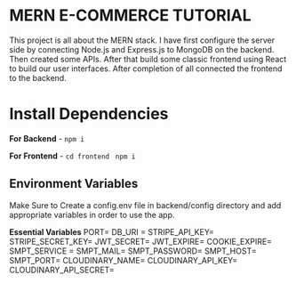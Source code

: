 # MERN E-COMMERCE TUTORIAL

This project is all about the MERN stack.
I have first configure the server side by connecting Node.js and Express.js to MongoDB on the backend. Then created some APIs. After that build some classic frontend using React to build our user interfaces. After completion of all connected the frontend to the backend.

# Install Dependencies

**For Backend** - `npm i`

**For Frontend** - `cd frontend` ` npm i`

## Environment Variables

Make Sure to Create a config.env file in backend/config directory and add appropriate variables in order to use the app.

**Essential Variables**
PORT=
DB_URI =
STRIPE_API_KEY=
STRIPE_SECRET_KEY=
JWT_SECRET=
JWT_EXPIRE=
COOKIE_EXPIRE=
SMPT_SERVICE =
SMPT_MAIL=
SMPT_PASSWORD=
SMPT_HOST=
SMPT_PORT=
CLOUDINARY_NAME=
CLOUDINARY_API_KEY=
CLOUDINARY_API_SECRET=

